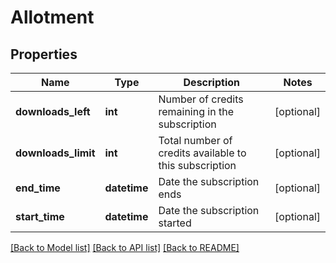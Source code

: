 # Allotment

## Properties
Name | Type | Description | Notes
------------ | ------------- | ------------- | -------------
**downloads_left** | **int** | Number of credits remaining in the subscription | [optional] 
**downloads_limit** | **int** | Total number of credits available to this subscription | [optional] 
**end_time** | **datetime** | Date the subscription ends | [optional] 
**start_time** | **datetime** | Date the subscription started | [optional] 

[[Back to Model list]](../README.md#documentation-for-models) [[Back to API list]](../README.md#documentation-for-api-endpoints) [[Back to README]](../README.md)


